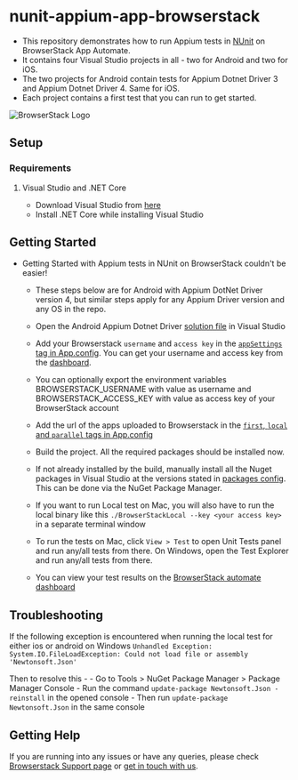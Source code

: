 # nunit-appium-app-browserstack

 - This repository demonstrates how to run Appium tests in [NUnit](https://nunit.org/) on BrowserStack App Automate.
 - It contains four Visual Studio projects in all - two for Android and two for iOS.
 - The two projects for Android contain tests for Appium Dotnet Driver 3 and Appium Dotnet Driver 4. Same for iOS.
 - Each project contains a first test that you can run to get started.

![BrowserStack Logo](https://d98b8t1nnulk5.cloudfront.net/production/images/layout/logo-header.png?1469004780)

## Setup

### Requirements

1. Visual Studio and .NET Core

    - Download Visual Studio from [here](https://visualstudio.microsoft.com/)
    - Install .NET Core while installing Visual Studio

## Getting Started

- Getting Started with Appium tests in NUnit on BrowserStack couldn't be easier!
    - These steps below are for Android with Appium DotNet Driver version 4, but similar steps apply for any Appium Driver version and any OS in the repo.

    - Open the Android Appium Dotnet Driver [solution file](https://github.com/gshah30/nunit-appium-app-browserstack/blob/master/android/appium_dotnet_driver_4_examples/android.sln) in Visual Studio

    - Add your Browserstack `username` and `access key` in the [`appSettings` tag in App.config](https://github.com/gshah30/nunit-appium-app-browserstack/blob/master/android/appium_dotnet_driver_4_examples/App.config). You can get your username and access key from the [dashboard](https://www.browserstack.com/accounts/settings).
    - You can optionally export the environment variables BROWSERSTACK_USERNAME with value as username and BROWSERSTACK_ACCESS_KEY with value as access key of your BrowserStack account

    - Add the url of the apps uploaded to Browserstack in the [`first`, `local` and `parallel` tags in App.config](https://github.com/gshah30/nunit-appium-app-browserstack/blob/master/android/appium_dotnet_driver_4_examples/App.config)

    - Build the project. All the required packages should be installed now.

    - If not already installed by the build, manually install all the Nuget packages in Visual Studio at the versions stated in [packages config](https://github.com/gshah30/nunit-appium-app-browserstack/blob/master/android/appium_dotnet_driver_4_examples/packages.config). This can be done via the NuGet Package Manager.

    - If you want to run Local test on Mac, you will also have to run the local binary like this `./BrowserStackLocal --key <your access key>` in a separate terminal window

    - To run the tests on Mac, click `View > Test` to open Unit Tests panel and run any/all tests from there. On Windows, open the Test Explorer and run any/all tests from there.

    - You can view your test results on the [BrowserStack automate dashboard](https://www.browserstack.com/app-automate)

## Troubleshooting

If the following exception is encountered when running the local test for either ios or android on Windows `Unhandled Exception: System.IO.FileLoadException: Could not load file or assembly 'Newtonsoft.Json'`

Then to resolve this - 
    - Go to Tools > NuGet Package Manager > Package Manager Console
    - Run the command `update-package Newtonsoft.Json -reinstall` in the opened console
    - Then run `update-package Newtonsoft.Json` in the same console

## Getting Help

If you are running into any issues or have any queries, please check [Browserstack Support page](https://www.browserstack.com/support/app-automate) or [get in touch with us](https://www.browserstack.com/contact?ref=help).
